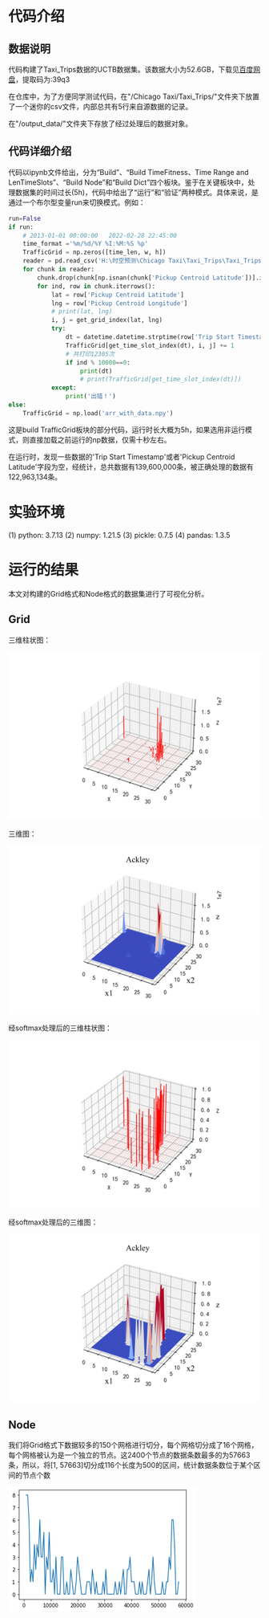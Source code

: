 # 代码介绍

## 数据说明

代码构建了Taxi_Trips数据的UCTB数据集。该数据大小为52.6GB，下载见[百度网盘](https://pan.baidu.com/s/1cxLDAbNpYLLbBcNSm6s86w)，提取码为:39q3

在仓库中，为了方便同学测试代码，在"/Chicago Taxi/Taxi_Trips/"文件夹下放置了一个迷你的csv文件，内部总共有5行来自源数据的记录。

在"/output_data/"文件夹下存放了经过处理后的数据对象。

## 代码详细介绍

代码以ipynb文件给出，分为“Build”、“Build TimeFitness、Time Range and LenTimeSlots”、“Build Node”和“Build Dict”四个板块。鉴于在关键板块中，处理数据集的时间过长(5h)，代码中给出了“运行”和“验证”两种模式。具体来说，是通过一个布尔型变量run来切换模式。例如：

```python
run=False
if run:
    # 2013-01-01 00:00:00	2022-02-28 22:45:00
    time_format ='%m/%d/%Y %I:%M:%S %p'
    TrafficGrid = np.zeros([time_len, w, h])
    reader = pd.read_csv('H:\时空预测\Chicago Taxi\Taxi_Trips\Taxi_Trips.csv', chunksize=4000)
    for chunk in reader:
        chunk.drop(chunk[np.isnan(chunk['Pickup Centroid Latitude'])].index, inplace=True)
        for ind, row in chunk.iterrows():
            lat = row['Pickup Centroid Latitude']
            lng = row['Pickup Centroid Longitude']
            # print(lat, lng)
            i, j = get_grid_index(lat, lng)
            try:
                dt = datetime.datetime.strptime(row['Trip Start Timestamp'], time_format)
                TrafficGrid[get_time_slot_index(dt), i, j] += 1
                # 共打印12305次
                if ind % 10000==0:
                    print(dt)
                    # print(TrafficGrid[get_time_slot_index(dt)])
            except:
                print('出错！')
else:
    TrafficGrid = np.load('arr_with_data.npy')
```

这是build TrafficGrid板块的部分代码，运行时长大概为5h，如果选用非运行模式，则直接加载之前运行的np数据，仅需十秒左右。

在运行时，发现一些数据的'Trip Start Timestamp'或者'Pickup Centroid Latitude'字段为空，经统计，总共数据有139,600,000条，被正确处理的数据有122,963,134条。

# 实验环境

(1) python: 3.7.13
(2) numpy: 1.21.5
(3) pickle: 0.7.5
(4) pandas: 1.3.5

# 运行的结果

本文对构建的Grid格式和Node格式的数据集进行了可视化分析。

## Grid

三维柱状图：

![](./pic/times3D_col.png)

三维图：

![](./pic/timesAckley.png)

经softmax处理后的三维柱状图：

![](./pic/softmax_3D_col.png)

经softmax处理后的三维图：

![](./pic/softmax_Ackley.png)

## Node

我们将Grid格式下数据较多的150个网格进行切分，每个网格切分成了16个网格，每个网格被认为是一个独立的节点。这2400个节点的数据条数最多的为57663条，所以，将[1, 57663]切分成116个长度为500的区间，统计数据条数位于某个区间的节点个数

![](./pic/node_result.png)